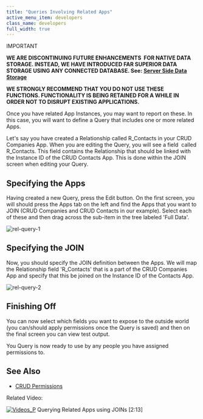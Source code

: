 ```yaml
---
title: "Queries Involving Related Apps"
active_menu_item: developers
class_name: developers
full_width: true
---
```



IMPORTANT

**WE ARE DISCONTINUING FUTURE ENHANCEMENTS  FOR NATIVE DATA STORAGE. INSTEAD, WE HAVE INTRODUCED FAR SUPERIOR DATA STORAGE USING ANY CONNECTED DATABASE. See: [Server Side Data Storage](/developers/documentation/product-guide/data-storage/server-side-data-storage/)**

**WE STRONGLY RECOMMEND THAT YOU DO NOT USE THESE FUNCTIONS. FUNCTIONALITY IS BEING RETAINED FOR A WHILE IN ORDER NOT TO DISRUPT EXISTING APPLICATIONS.**

Once you have related App Instances, you may want to report on these. In this case, you will want to define a Query that includes one or more related Apps.

Let's say you have created a Relationship called R\_Contacts in your CRUD Companies App. When you are editing the Query, you will see a field  called R\_Contacts. This field contains the Relationship that should be linked with the Instance ID of the CRUD Contacts App. This is done within the JOIN screen when editing your Query.

## Specifying the Apps

Having created a new Query, press the Edit button. On the first screen, you will should press the Apps tab on the left and find the Apps that you want to JOIN (CRUD Companies and CRUD Contacts in our example). Select each of these and then drag across the sub-item in the tree labeled 'Full Data'.

![rel-query-1](/img/docs/rel-query-1.zoom91.png)

## Specifying the JOIN

Now, you should specify the JOIN definition between the Apps. We will map the Relationship field 'R\_Contacts' that is a part of the CRUD Companies App and specify that this be joined on the Instance ID of the Contacts App.

![rel-query-2](/img/docs/rel-query-2.zoom82.png)

## Finishing Off

You can now select which fields you want to expose to the outside world (you can/should apply permissions once the Query is saved) and then on the final screen you can view test output.

You Query is now ready to use by any people you have assigned permissions to.

## See Also

 - [CRUD Permissions](/developers/documentation/product-guide/advanced-features/data-storage-management/crud-in-detail/using-ac-app-storage/crud-permissions)

Related Video:

[![Videos\_P](/img/docs/videos_p.png)](http://www.youtube.com/v/0ZCUI-zNS-o?autoplay=1&hd=1&fs=1&showsearch=0&rel=0&) Querying Related Apps using JOINs [2:13]

